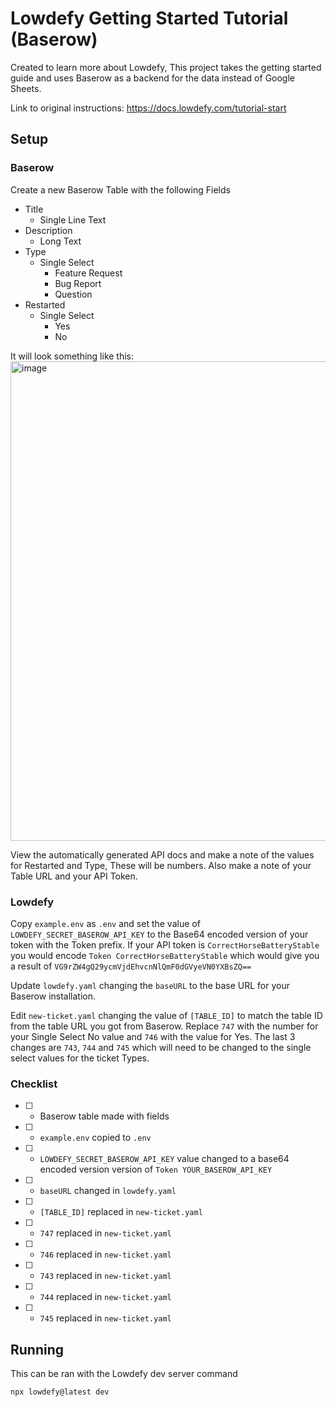 # Lowdefy Getting Started Tutorial (Baserow)

Created to learn more about Lowdefy, This project takes the getting started guide and uses Baserow as a backend for the data instead of Google Sheets.

Link to original instructions: https://docs.lowdefy.com/tutorial-start

## Setup
### Baserow
Create a new Baserow Table with the following Fields
- Title
  - Single Line Text
- Description
  - Long Text
- Type
  - Single Select
    - Feature Request
    - Bug Report
    - Question
- Restarted
  - Single Select
    - Yes
    - No

It will look something like this:
<img width="767" alt="image" src="https://user-images.githubusercontent.com/640846/179925701-720254a0-9380-4958-a660-099b33babe79.png">

View the automatically generated API docs and make a note of the values for Restarted and Type, These will be numbers. Also make a note of your Table URL and your API Token.

### Lowdefy
Copy `example.env` as `.env` and set the value of `LOWDEFY_SECRET_BASEROW_API_KEY` to the Base64 encoded version of your token with the Token prefix. If your API token is `CorrectHorseBatteryStable` you would encode `Token CorrectHorseBatteryStable` which would give you a result of `VG9rZW4gQ29ycmVjdEhvcnNlQmF0dGVyeVN0YXBsZQ==`

Update `lowdefy.yaml` changing the `baseURL` to the base URL for your Baserow installation.

Edit `new-ticket.yaml` changing the value of `[TABLE_ID]` to match the table ID from the table URL you got from Baserow. Replace `747` with the number for your Single Select No value and `746` with the value for Yes. The last 3 changes are `743`, `744` and `745` which will need to be changed to the single select values for the ticket Types.

### Checklist
- [ ] - Baserow table made with fields
- [ ] - `example.env` copied to `.env`
- [ ] - `LOWDEFY_SECRET_BASEROW_API_KEY` value changed to a base64 encoded version version of `Token YOUR_BASEROW_API_KEY`
- [ ] - `baseURL` changed in `lowdefy.yaml`
- [ ] - `[TABLE_ID]` replaced in `new-ticket.yaml`
- [ ] - `747` replaced in `new-ticket.yaml`
- [ ] - `746` replaced in `new-ticket.yaml`
- [ ] - `743` replaced in `new-ticket.yaml`
- [ ] - `744` replaced in `new-ticket.yaml`
- [ ] - `745` replaced in `new-ticket.yaml`

## Running
This can be ran with the Lowdefy dev server command
```
npx lowdefy@latest dev
```